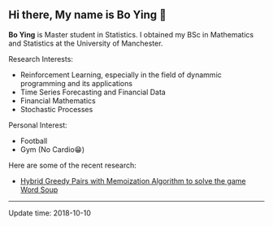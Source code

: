 ## Hi there, My name is Bo Ying 👋


**Bo Ying** is Master student in Statistics. I obtained my BSc in Mathematics and Statistics at the University of Manchester.

Research Interests:

- Reinforcement Learning, especially in the field of dynammic programming and its applications
- Time Series Forecasting and Financial Data
- Financial Mathematics
- Stochastic Processes

Personal Interest:

- Football
- Gym (No Cardio😁)

Here are some of the recent research:

- [Hybrid Greedy Pairs with Memoization Algorithm to solve the game Word Soup](https://github.com/Bo-Ying/Wordsoup)


-------
Update time: 2018-10-10
